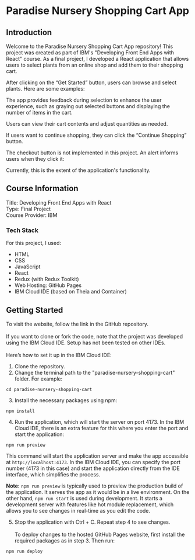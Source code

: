 # Paradise Nursery Shopping Cart App

## Introduction

Welcome to the Paradise Nursery Shopping Cart App repository! This project was created as part of IBM's "Developing Front End Apps with React" course. As a final project, I developed a React application that allows users to select plants from an online shop and add them to their shopping cart.

After clicking on the “Get Started” button, users can browse and select plants. Here are some examples:

The app provides feedback during selection to enhance the user experience, such as graying out selected buttons and displaying the number of items in the cart.

Users can view their cart contents and adjust quantities as needed.

If users want to continue shopping, they can click the “Continue Shopping” button.

The checkout button is not implemented in this project. An alert informs users when they click it:

Currently, this is the extent of the application's functionality.

## Course Information

Title: Developing Front End Apps with React<br>
Type: Final Project<br>
Course Provider: IBM<br>

### Tech Stack

For this project, I used:

- HTML
- CSS
- JavaScript
- React
- Redux (with Redux Toolkit)
- Web Hosting: GitHub Pages
- IBM Cloud IDE (based on Theia and Container)

## Getting Started

To visit the website, follow the link in the GitHub repository.<br>
<br>
If you want to clone or fork the code, note that the project was developed using the IBM Cloud IDE. Setup has not been tested on other IDEs.<br>
<br>
Here’s how to set it up in the IBM Cloud IDE:

1. Clone the repository.
2. Change the terminal path to the "paradise-nursery-shopping-cart" folder. For example:

```
cd paradise-nursery-shopping-cart
```

3. Install the necessary packages using npm:

```
npm install
```

4. Run the application, which will start the server on port 4173. In the IBM Cloud IDE, there is an extra feature for this where you enter the port and start the application:

```
npm run preview
```

This command will start the application server and make the app accessible at `http://localhost:4173`. In the IBM Cloud IDE, you can specify the port number (4173 in this case) and start the application directly from the IDE interface, which simplifies the process.

**Note:** `npm run preview` is typically used to preview the production build of the application. It serves the app as it would be in a live environment. On the other hand, `npm run start` is used during development. It starts a development server with features like hot module replacement, which allows you to see changes in real-time as you edit the code.

5. Stop the application with Ctrl + C. Repeat step 4 to see changes.
   <br>
   <br>
   To deploy changes to the hosted GitHub Pages website, first install the required packages as in step 3. Then run:

```
npm run deploy
```
